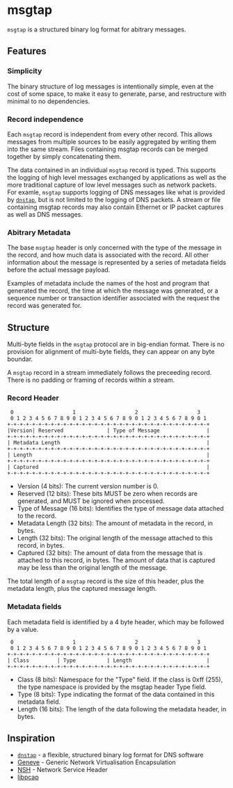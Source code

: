 # msgtap

`msgtap` is a structured binary log format for abitrary messages.

## Features

### Simplicity

The binary structure of log messages is intentionally simple, even
at the cost of some space, to make it easy to generate, parse, and
restructure with minimal to no dependencies.

### Record independence

Each `msgtap` record is independent from every other record. This
allows messages from multiple sources to be easily aggregated by
writing them into the same stream. Files containing msgtap records
can be merged together by simply concatenating them.

The data contained in an individual `msgtap` record is typed. This
supports the logging of high level messages exchanged by applications
as well as the more traditional capture of low level messages such
as network packets. For examle, `msgtap` supports logging of DNS
messages like what is provided by [`dnstap`], but is not limited
to the logging of DNS packets. A stream or file containing msgtap
records may also contain Ethernet or IP packet captures as well as
DNS messages.

### Abitrary Metadata

The base `msgtap` header is only concerned with the type of the
message in the record, and how much data is associated with the
record. All other information about the message is represented by
a series of metadata fields before the actual message payload.

Examples of metadata include the names of the host and program that
generated the record, the time at which the message was generated,
or a sequence number or transaction identifier associated with the
request the record was generated for.

## Structure

Multi-byte fields in the `msgtap` protocol are in big-endian format.
There is no provision for alignment of multi-byte fields, they can
appear on any byte boundar.

A `msgtap` record in a stream immediately follows the preceeding
record. There is no padding or framing of records within a stream.

### Record Header

```
 0                   1                   2                   3
 0 1 2 3 4 5 6 7 8 9 0 1 2 3 4 5 6 7 8 9 0 1 2 3 4 5 6 7 8 9 0 1
+-+-+-+-+-+-+-+-+-+-+-+-+-+-+-+-+-+-+-+-+-+-+-+-+-+-+-+-+-+-+-+-+
|Version| Reserved              | Type of Message               |
+-+-+-+-+-+-+-+-+-+-+-+-+-+-+-+-+-+-+-+-+-+-+-+-+-+-+-+-+-+-+-+-+
| Metadata Length                                               |
+-+-+-+-+-+-+-+-+-+-+-+-+-+-+-+-+-+-+-+-+-+-+-+-+-+-+-+-+-+-+-+-+
| Length                                                        |
+-+-+-+-+-+-+-+-+-+-+-+-+-+-+-+-+-+-+-+-+-+-+-+-+-+-+-+-+-+-+-+-+
| Captured                                                      |
+-+-+-+-+-+-+-+-+-+-+-+-+-+-+-+-+-+-+-+-+-+-+-+-+-+-+-+-+-+-+-+-+
```

- Version (4 bits): The current version number is 0.
- Reserved (12 bits): These bits MUST be zero when records are
  generated, and MUST be ignored when processed.
- Type of Message (16 bits): Identifies the type of message data
  attached to the record.
- Metadata Length (32 bits): The amount of metadata in the record,
  in bytes.
- Length (32 bits): The original length of the message attached to
  this record, in bytes.
- Captured (32 bits): The amount of data from the message that is
  attached to this record, in bytes. The amount of data that is
  captured may be less than the original length of the message.

The total length of a `msgtap` record is the size of this header,
plus the metadata length, plus the captured message length.

### Metadata fields

Each metadata field is identified by a 4 byte header, which may be
followed by a value.

```
 0                   1                   2                   3
 0 1 2 3 4 5 6 7 8 9 0 1 2 3 4 5 6 7 8 9 0 1 2 3 4 5 6 7 8 9 0 1
+-+-+-+-+-+-+-+-+-+-+-+-+-+-+-+-+-+-+-+-+-+-+-+-+-+-+-+-+-+-+-+-+
| Class         | Type          | Length                        |
+-+-+-+-+-+-+-+-+-+-+-+-+-+-+-+-+-+-+-+-+-+-+-+-+-+-+-+-+-+-+-+-+
```

- Class (8 bits): Namespace for the "Type" field. If the class is
  0xff (255), the type namespace is provided by the msgtap header
  Type field.
- Type (8 bits): Type indicating the format of the data contained
  in this metadata field.
- Length (16 bits): The length of the data following the metadata
  header, in bytes.

## Inspiration

- [`dnstap`] - a flexible, structured binary log format for DNS
  software
- [Geneve] - Generic Network Virtualisation Encapsulation
- [NSH] - Network Service Header
- [libpcap]

[`dnstap`]: https://dnstap.info/
[Geneve]: https://tools.ietf.org/html/rfc8926
[NSH]: https://tools.ietf.org/html/rfc8300
[libpcap]: https://www.tcpdump.org/

